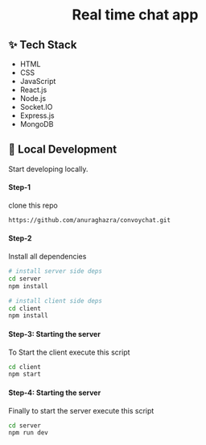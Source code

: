 <h1 align="center">Real time chat app</h1>

## ✨ Tech Stack

- HTML
- CSS
- JavaScript
- React.js
- Node.js
- Socket.IO
- Express.js
- MongoDB

## :rocket: Local Development

Start developing locally.

#### Step-1

clone this repo

```sh
https://github.com/anuraghazra/convoychat.git
```

#### Step-2

Install all dependencies

```sh
# install server side deps
cd server
npm install

# install client side deps
cd client
npm install
```

#### Step-3: Starting the server

To Start the client execute this script

```sh
cd client
npm start
```

#### Step-4: Starting the server

Finally to start the server execute this script

```sh
cd server
npm run dev
```



